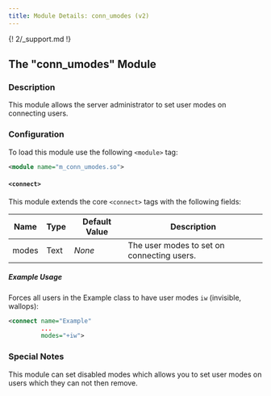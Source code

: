 ```yaml
---
title: Module Details: conn_umodes (v2)
---
```


{! 2/_support.md !}

## The "conn_umodes" Module

### Description

This module allows the server administrator to set user modes on connecting users.

### Configuration

To load this module use the following `<module>` tag:

```xml
<module name="m_conn_umodes.so">
```

#### `<connect>`

This module extends the core `<connect>` tags with the following fields:

Name  | Type | Default Value | Description
----- | ---- | ------------- | -----------
modes | Text | *None*        | The user modes to set on connecting users.

##### Example Usage

Forces all users in the Example class to have user modes `iw` (invisible, wallops):

```xml
<connect name="Example"
         ...
         modes="+iw">
```

### Special Notes

This module can set disabled modes which allows you to set user modes on users which they can not then remove.
